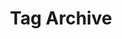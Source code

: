 ---
title: 'Tag Archive'
layout: 'layouts/blog-home.html'
pagination:
  data: collections
  size: 1
  alias: tag
  filter: ['all', 'nav', 'blog', 'work', 'featuredWork', 'people', 'rss', 'about-me']
permalink: '/tag/{{ tag | slugify }}/'
---